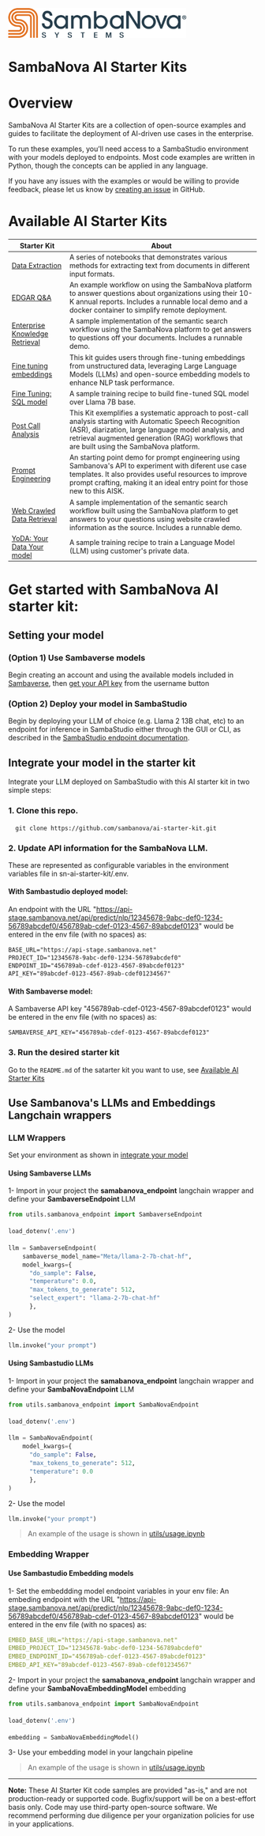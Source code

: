 <a href="https://sambanova.ai/">
<picture>
  <source media="(prefers-color-scheme: dark)" srcset="./images/SambaNova-light-logo-1.png" height="60">
  <img alt="SambaNova logo" src="./images/SambaNova-dark-logo-1.png" height="60">
</picture>
</a>

SambaNova AI Starter Kits
====================

# Overview
SambaNova AI Starter Kits are a collection of open-source examples and guides to facilitate the deployment of AI-driven use cases in the enterprise.

To run these examples, you’ll need access to a SambaStudio environment with your models deployed to endpoints. Most code examples are written in Python, though the concepts can be applied in any language.

If you have any issues with the examples or would be willing to provide feedback, please let us know by [creating an issue](https://github.com/sambanova/ai-starter-kit/issues/new/choose) in GitHub.

# Available AI Starter Kits
|  Starter Kit | About |
| ------------ | ------------ |
| [Data Extraction](data_extraction/README.md) | A series of notebooks that demonstrates various methods for extracting text from documents in different input formats. |
| [EDGAR Q&A](edgar_qna/README.md)  |  An example workflow on using the SambaNova platform to answer questions about organizations using their 10-K annual reports. Includes a runnable local demo and a docker container to simplify remote deployment.  |
| [Enterprise Knowledge Retrieval](enterprise_knowledge_retriever/README.md) | A sample implementation of the semantic search workflow using the SambaNova platform to get answers to questions off your documents. Includes a runnable demo.  |
| [Fine tuning embeddings](fine_tuning_embeddings/README.md) |  This kit guides users through fine-tuning embeddings from unstructured data, leveraging Large Language Models (LLMs) and open-source embedding models to enhance NLP task performance.  |
| [Fine Tuning: SQL model](fine_tuning_sql/README.md) | A sample training recipe to build fine-tuned SQL model over Llama 7B base. |
| [Post Call Analysis](post_call_analysis/README.md) |  This Kit exemplifies a systematic approach to post-call analysis starting with Automatic Speech Recognition (ASR), diarization, large language model analysis, and retrieval augmented generation (RAG) workflows that are built using the SambaNova platform.  |
| [Prompt Engineering](prompt_engineering/README.md)  |  An starting point demo for prompt engineering using Sambanova's API to experiment with diferent use case templates. It also provides useful resources to improve prompt crafting, making it an ideal entry point for those new to this AISK. |
| [Web Crawled Data Retrieval](web_crawled_data_retriever/README.md) | A sample implementation of the semantic search workflow built using the SambaNova platform to get answers to your questions using website crawled information as the source. Includes a runnable demo.  |
| [YoDA: Your Data Your model](yoda/README.md) | A sample training recipe to train a Language Model (LLM) using customer's private data. |

# Get started with SambaNova AI starter kit:

## Setting your model

### (Option 1) Use Sambaverse models
Begin creating an account and using the available models included in [Sambaverse](sambaverse.sambanova.net), then [get your API key](https://docs.sambanova.ai/sambaverse/latest/use-sambaverse.html#_your_api_key) from the username button

### (Option 2) Deploy your model in SambaStudio
Begin by deploying your LLM of choice (e.g. Llama 2 13B chat, etc) to an endpoint for inference in SambaStudio either through the GUI or CLI, as described in the [SambaStudio endpoint documentation](https://docs.sambanova.ai/sambastudio/latest/endpoints.html).

## Integrate your model in the starter kit
Integrate your LLM deployed on SambaStudio with this AI starter kit in two simple steps:
### 1. Clone this repo.
```
  git clone https://github.com/sambanova/ai-starter-kit.git
```
### 2. Update API information for the SambaNova LLM.
 These are represented as configurable variables in the environment variables file in sn-ai-starter-kit/.env. 
#### With Sambastudio deployed model:
An endpoint with the URL
"https://api-stage.sambanova.net/api/predict/nlp/12345678-9abc-def0-1234-56789abcdef0/456789ab-cdef-0123-4567-89abcdef0123"
would be entered in the env file (with no spaces) as:
```
BASE_URL="https://api-stage.sambanova.net"
PROJECT_ID="12345678-9abc-def0-1234-56789abcdef0"
ENDPOINT_ID="456789ab-cdef-0123-4567-89abcdef0123"
API_KEY="89abcdef-0123-4567-89ab-cdef01234567"
``` 
#### With Sambaverse model: 
A Sambaverse API key
"456789ab-cdef-0123-4567-89abcdef0123"
would be entered in the env file (with no spaces) as:
```
SAMBAVERSE_API_KEY="456789ab-cdef-0123-4567-89abcdef0123"
```
### 3. Run the desired starter kit
Go to the `README.md` of the satarter kit you want to use, see [Available AI Starter Kits](#available-ai-starter-kits)

## Use Sambanova's LLMs and Embeddings **Langchain** wrappers 

### LLM Wrappers

Set your environment as shown in [integrate your model](#integrate-your-model-in-the-starter-kit)

#### Using Sambaverse LLMs 

1- Import in your project the **samabanova_endpoint** langchain wrapper and define your **SambaverseEndpoint** LLM

``` python
from utils.sambanova_endpoint import SambaverseEndpoint

load_dotenv('.env')

llm = SambaverseEndpoint(
    sambaverse_model_name="Meta/llama-2-7b-chat-hf",
    model_kwargs={
      "do_sample": False, 
      "temperature": 0.0,
      "max_tokens_to_generate": 512,
      "select_expert": "llama-2-7b-chat-hf"
      },
)
```
2- Use the model

```python
llm.invoke("your prompt")
```

#### Using Sambastudio LLMs
1- Import in your project the **samabanova_endpoint** langchain wrapper and define your **SambaNovaEndpoint** LLM
``` python
from utils.sambanova_endpoint import SambaNovaEndpoint

load_dotenv('.env')

llm = SambaNovaEndpoint(
    model_kwargs={
      "do_sample": False, 
      "max_tokens_to_generate": 512,
      "temperature": 0.0
      },
)
```

2- Use the model

```python
llm.invoke("your prompt")
```

> An example of the usage is shown in [utils/usage.ipynb](./utils/usage.ipynb)

### Embedding Wrapper

#### Use Sambastudio Embedding models

1- Set the embeddding model endpoint variables in your env file:
An embeding endpoint with the URL
"https://api-stage.sambanova.net/api/predict/nlp/12345678-9abc-def0-1234-56789abcdef0/456789ab-cdef-0123-4567-89abcdef0123"
would be entered in the env file (with no spaces) as:

```yaml
EMBED_BASE_URL="https://api-stage.sambanova.net"
EMBED_PROJECT_ID="12345678-9abc-def0-1234-56789abcdef0"
EMBED_ENDPOINT_ID="456789ab-cdef-0123-4567-89abcdef0123"
EMBED_API_KEY="89abcdef-0123-4567-89ab-cdef01234567"
```

2- Import in your project the **samabanova_endpoint** langchain wrapper and define your **SambaNovaEmbeddingModel** embedding

``` python
from utils.sambanova_endpoint import SambaNovaEndpoint

load_dotenv('.env')

embedding = SambaNovaEmbeddingModel()
```

3- Use your embedding model in your langchain pipeline

> An example of the usage is shown in [utils/usage.ipynb](./utils/usage.ipynb)

***

**Note:** These AI Starter Kit code samples are provided "as-is," and are not production-ready or supported code. Bugfix/support will be on a best-effort basis only. Code may use third-party open-source software. We recommend performing due diligence per your organization policies for use in your applications.
